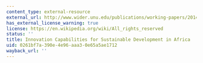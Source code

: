 ```yaml
---
content_type: external-resource
external_url: http://www.wider.unu.edu/publications/working-papers/2014/en_GB/wp2014-062/
has_external_license_warning: true
license: https://en.wikipedia.org/wiki/All_rights_reserved
status: ''
title: Innovation Capabilities for Sustainable Development in Africa
uid: 0261bf7a-390e-4e96-aaa3-0e65a5ae1712
wayback_url: ''
---
```

